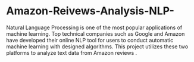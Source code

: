 # Amazon-Reivews-Analysis-NLP-
Natural Language Processing is one of the most popular applications of machine learning. Top technical companies such as Google and Amazon have developed their online NLP tool for users to conduct automatic machine learning with designed algorithms. This project utilizes these two platforms to analyze ​text data from Amazon reviews ​.
